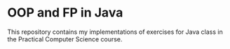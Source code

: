 # OOP and FP in Java

This repository contains my implementations of exercises for Java class in the Practical Computer Science course.
